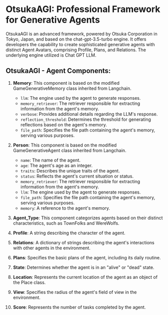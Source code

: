 # OtsukaAGI: Professional Framework for Generative Agents

OtsukaAGI is an advanced framework, powered by Otsuka Corporation in Tokyo, Japan, and based on the chat-gpt-3.5-turbo engine. It offers developers the capability to create sophisticated generative agents with distinct Agent Avatars, comprising Profile, Plans, and Relations. The underlying engine utilized is Chat GPT LLM.

## OtsukaAGI - Agent Components:

1. **Memory**: This component is based on the modified GameGenerativeMemory class inherited from Langchain.
   - `llm`: The engine used by the agent to generate responses.
   - `memory_retriever`: The retriever responsible for extracting information from the agent's memory.
   - `verbose`: Provides additional details regarding the LLM's response.
   - `reflection_threshold`: Determines the threshold for generating reflections based on the agent's memory.
   - `file_path`: Specifies the file path containing the agent's memory, serving various purposes.

2. **Person**: This component is based on the modified GameGenerativeAgent class inherited from Langchain.
   - `name`: The name of the agent.
   - `age`: The agent's age as an integer.
   - `traits`: Describes the unique traits of the agent.
   - `status`: Reflects the agent's current situation or status.
   - `memory_retriever`: The retriever responsible for extracting information from the agent's memory.
   - `llm`: The engine used by the agent to generate responses.
   - `file_path`: Specifies the file path containing the agent's memory, serving various purposes.
   - `memory`: A reference to the agent's memory.

3. **Agent_Type**: This component categorizes agents based on their distinct characteristics, such as TownFolks and WereWolfs.

4. **Profile**: A string describing the character of the agent.

5. **Relations**: A dictionary of strings describing the agent's interactions with other agents in the environment.

6. **Plans**: Specifies the basic plans of the agent, including its daily routine.

7. **State**: Determines whether the agent is in an "alive" or "dead" state.

8. **Location**: Represents the current location of the agent as an object of the Place class.

9. **View**: Specifies the radius of the agent's field of view in the environment.

10. **Score**: Represents the number of tasks completed by the agent.
